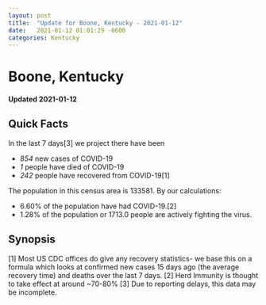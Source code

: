 ```yaml
---
layout: post
title:  "Update for Boone, Kentucky - 2021-01-12"
date:   2021-01-12 01:01:29 -0600
categories: Kentucky
---
```


# Boone, Kentucky
#### Updated 2021-01-12

## Quick Facts

In the last 7 days[3] we project there have been
- *854* new cases of COVID-19
- *1* people have died of COVID-19
- *242* people have recovered from COVID-19[1]

The population in this census area is 133581. By our calculations:
- 6.60% of the population have had COVID-19.[2]
- 1.28% of the population or 1713.0 people are actively fighting the virus.

## Synopsis




[1] Most US CDC offices do give any recovery statistics- we base this on a formula which looks at confirmed new cases
15 days ago (the average recovery time) and deaths over the last 7 days.
[2] Herd Immunity is thought to take effect at around ~70-80%
[3] Due to reporting delays, this data may be incomplete. 
    